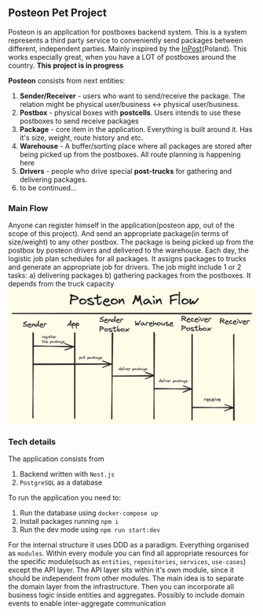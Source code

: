 
## Posteon Pet Project
Posteon is an application for postboxes backend system. This is a system represents a third party service to conveniently send packages between different, independent parties. Mainly inspired by the [InPost](https://inpost.pl/)(Poland). This works especially great, when you have a LOT of postboxes around the country. **This project is in progress**

**Posteon** consists from next entities:
1. **Sender/Receiver** - users who want to send/receive the package. The relation might be physical user/business <-> physical user/business.
2. **Postbox** - physical boxes with **postcells**. Users intends to use these postboxes to send receive packages
3. **Package** - core item in the application. Everything is built around it. Has it's size, weight, route history and etc.
4. **Warehouse** - A buffer/sorting place where all packages are stored after being picked up from the postboxes. All route planning is happening here
5. **Drivers** - people who drive special **post-trucks** for gathering and delivering packages.
6. to be continued...

### Main Flow
Anyone can register himself in the application(posteon app, out of the scope of this project). And send an appropriate package(in terms of size/weight) to any other postbox. The package is being picked up from the postbox by posteon drivers and delivered to the warehouse. Each day, the logistic job plan schedules for all packages. It assigns packages to trucks and generate an appropriate job for drivers. The job might include 1 or 2 tasks: a) delivering packages b) gathering packages from the postboxes. It depends from the truck capacity
![Main Flow](./wiki/main-flow.png)


### Tech details
The application consists from
1. Backend written with `Nest.js`
2. `PostgreSQL` as a database

To run the application you need to:
1. Run the database using `docker-compose up`
2. Install packages running `npm i`
3. Run the dev mode using `npm run start:dev`


For the internal structure it uses DDD as a paradigm. Everything organised as `modules`. Within  every module you can find all appropriate resources for the specific module(such as `entities`, `repositories`, `services`, `use-cases`) except the API layer. The API layer sits within it's own module, since it should be independent from other modules. The main idea is to separate the domain layer from the infrastructure. Then you can incorporate all business logic inside entities and aggregates. Possibly to include domain events to enable inter-aggregate communication